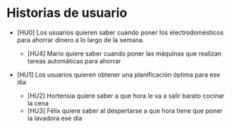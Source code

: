 # **Historias de usuario**   

- [HU0] Los usuarios quieren saber cuando poner los electrodomésticos para ahorrar dinero a lo largo de la semana.   
	- [HU4] Mario quiere saber cuando poner las máquinas que realizan tareas automáticas para ahorrar  

- [HU1] Los usuarios quieren obtener una planificación óptima para ese día   
	- [HU2] Hortensia quiere saber a que hora le va a salir barato cocinar la cena    
	- [HU3] Félix quiere saber al despertarse a que hora tiene que poner la lavadora ese día 

